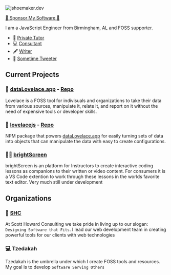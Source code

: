 ![jshoemaker.dev](https://pbs.twimg.com/profile_banners/3178387637/1587612978/1500x500)


[💜 Sponsor My Software 💜](https://github.com/sponsors/joshuashoemaker)

I am a JavaScript Engineer from Birmingham, AL and FOSS supporter.

- 🏫 [Private Tutor](https://www.wyzant.com/Tutors/WebDevWithJoshua)
- 💻 [Consultant](https://scotthowardconsulting.com/)
- 🖋 [Writer](https://medium.com/@JShoemakerDev)
- 🦚 [Sometime Tweeter](https://twitter.com/JShoemakerDev)


## Current Projects

### 🚀 [dataLovelace.app](https://datalovelace.app) - [Repo](https://github.com/joshuashoemaker/datalovelace)
Lovelace is a FOSS tool for indivisuals and organizations to take their data from various sources, manipulate it, relate it, and report on it without the need of expensive tools or developer skills.

### 🎁 [lovelacejs](https://www.npmjs.com/package/lovelacejs) - [Repo](https://github.com/joshuashoemaker/lovelacejs)
NPM package that powers [dataLovelace.app](https://datalovelace) for easily turning sets of data into objects that can manipulate the data with easy to create configurations.

### 👩‍💻 [brightScreen](https://github.com/joshuashoemaker/brightScreen)
brightScreen is an platform for Instructors to create interactive coding lessons as companions to their written or video content. For consumers it is a VS Code extention to work through these lessons in the worlds favorite text editor. Very much still under development

## Organizations

### 🏢 [SHC](https://scotthowardconsulting.com/)
At Scott Howard Consulting we take pride in living up to our slogan: `Designing Software that Fits`. I lead our web development team in creating powerful tools for our clients with web technologies

### 💻 Tzedakah
Tzedakah is the umbrella under which I create FOSS tools and resources. My goal is to develop `Software Serving Others`
